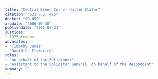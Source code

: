 ```yaml
---
title: "Central Green Co. v. United States"
citation: "531 U.S. 425"
docket: "99-859"
argdate: "2000-10-30"
publishdate: "2001-02-21"
justices:
- 1975stevens
advocates:
- "Timothy Jones"
- "David C. Frederick"
roles:
- "on behalf of the Petitioner"
- "Assistant to the Solicitor General, on behalf of the Respondent"
summary: ""
---
```


